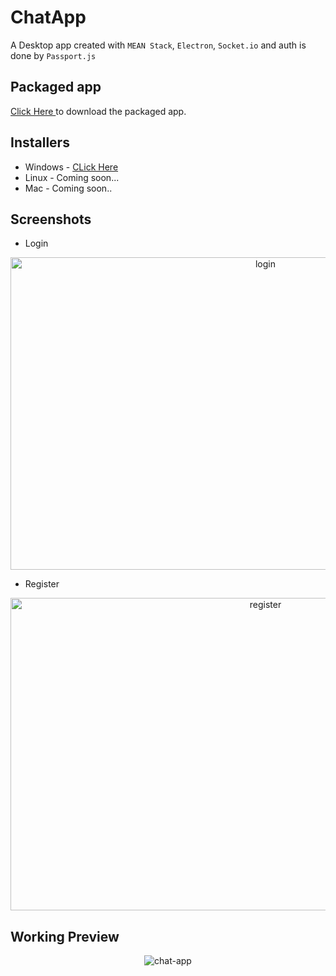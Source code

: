 # ChatApp

A Desktop app created with `MEAN Stack`, `Electron`, `Socket.io` and auth is done by `Passport.js`

## Packaged app

<a href="https://mittalhimanshu151.000webhostapp.com/Installers/ChatApp/ChatApp-win32-ia32.rar">Click Here </a> to download the packaged app.

## Installers

* Windows - <a href="https://drive.google.com/file/d/1iZ0O6h9fGRkiPhyJUMAIYBug1pvMFEyL/edit">CLick Here</a>
* Linux - Coming soon...
* Mac - Coming soon..

## Screenshots

* Login
<p align="center">
<img width="800" height="500" src="https://mittalhimanshu151.000webhostapp.com/Images/ChatApp/login.PNG" alt="login" />
</p>

* Register
<p align="center">
<img width="800" height="500" src="https://mittalhimanshu151.000webhostapp.com/Images/ChatApp/register.PNG" alt="register" />
</p>

## Working Preview
<p align="center">
<img src="https://mittalhimanshu151.000webhostapp.com/Gifs/ChatApp.gif" alt="chat-app" />
</p>